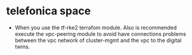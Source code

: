 # telefonica space

- When you use the tf-rke2 terrafom module. Also is recommended execute the vpc-peering module to avoid have connections 
problems between the vpc network of cluster-mgmt and the vpc to the digital twins.